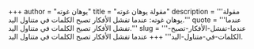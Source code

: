 +++
author = "يوهان غوته"
title = "مقولة يوهان غوته"
description = '''مقولة يوهان غوته: عندما تفشل الأفكار تصبح الكلمات في متناول اليد.'''
quote = '''عندما تفشل الأفكار تصبح الكلمات في متناول اليد.'''
slug = '''عندما-تفشل-الأفكار-تصبح-الكلمات-في-متناول-اليد'''
+++
عندما تفشل الأفكار تصبح الكلمات في متناول اليد.
